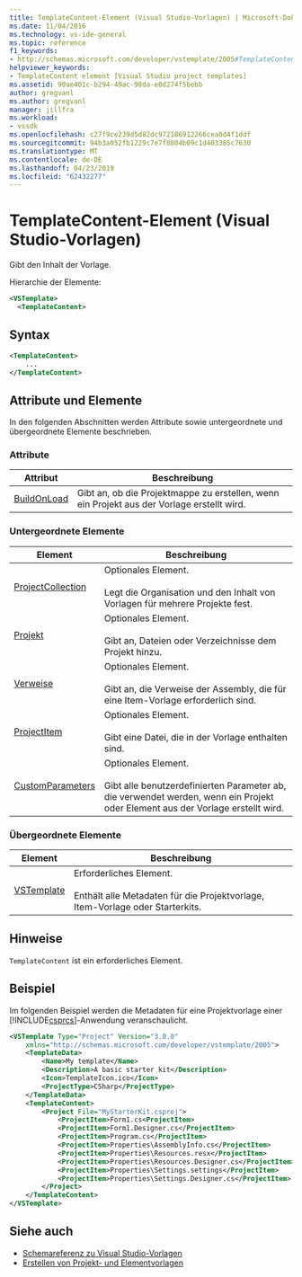 ```yaml
---
title: TemplateContent-Element (Visual Studio-Vorlagen) | Microsoft-Dokumentation
ms.date: 11/04/2016
ms.technology: vs-ide-general
ms.topic: reference
f1_keywords:
- http://schemas.microsoft.com/developer/vstemplate/2005#TemplateContent
helpviewer_keywords:
- TemplateContent element [Visual Studio project templates]
ms.assetid: 90ae401c-b294-49ac-98da-e0d274f5bebb
author: gregvanl
ms.author: gregvanl
manager: jillfra
ms.workload:
- vssdk
ms.openlocfilehash: c27f9ce239d5d82dc972186912266cea0d4f1ddf
ms.sourcegitcommit: 94b3a052fb1229c7e7f8804b09c1d403385c7630
ms.translationtype: MT
ms.contentlocale: de-DE
ms.lasthandoff: 04/23/2019
ms.locfileid: "62432277"
---
```

# <a name="templatecontent-element-visual-studio-templates"></a>TemplateContent-Element (Visual Studio-Vorlagen)

Gibt den Inhalt der Vorlage.

Hierarchie der Elemente:

```xml
<VSTemplate>
  <TemplateContent>
```

## <a name="syntax"></a>Syntax

```xml
<TemplateContent>
    ...
</TemplateContent>
```

## <a name="attributes-and-elements"></a>Attribute und Elemente
 In den folgenden Abschnitten werden Attribute sowie untergeordnete und übergeordnete Elemente beschrieben.

### <a name="attributes"></a>Attribute

|Attribut|Beschreibung|
|---------------|-----------------|
|[BuildOnLoad](../extensibility/buildonload-visual-studio-templates.md)|Gibt an, ob die Projektmappe zu erstellen, wenn ein Projekt aus der Vorlage erstellt wird.|

### <a name="child-elements"></a>Untergeordnete Elemente

|Element|Beschreibung|
|-------------|-----------------|
|[ProjectCollection](../extensibility/projectcollection-element-visual-studio-templates.md)|Optionales Element.<br /><br /> Legt die Organisation und den Inhalt von Vorlagen für mehrere Projekte fest.|
|[Projekt](../extensibility/project-element-visual-studio-templates.md)|Optionales Element.<br /><br /> Gibt an, Dateien oder Verzeichnisse dem Projekt hinzu.|
|[Verweise](../extensibility/references-element-visual-studio-templates.md)|Optionales Element.<br /><br /> Gibt an, die Verweise der Assembly, die für eine Item-Vorlage erforderlich sind.|
|[ProjectItem](../extensibility/projectitem-element-visual-studio-item-templates.md)|Optionales Element.<br /><br /> Gibt eine Datei, die in der Vorlage enthalten sind.|
|[CustomParameters](../extensibility/customparameters-element-visual-studio-templates.md)|Optionales Element.<br /><br /> Gibt alle benutzerdefinierten Parameter ab, die verwendet werden, wenn ein Projekt oder Element aus der Vorlage erstellt wird.|

### <a name="parent-elements"></a>Übergeordnete Elemente

|Element|Beschreibung|
|-------------|-----------------|
|[VSTemplate](../extensibility/vstemplate-element-visual-studio-templates.md)|Erforderliches Element.<br /><br /> Enthält alle Metadaten für die Projektvorlage, Item-Vorlage oder Starterkits.|

## <a name="remarks"></a>Hinweise
 `TemplateContent` ist ein erforderliches Element.

## <a name="example"></a>Beispiel
 Im folgenden Beispiel werden die Metadaten für eine Projektvorlage einer [!INCLUDE[csprcs](../data-tools/includes/csprcs_md.md)]-Anwendung veranschaulicht.

```xml
<VSTemplate Type="Project" Version="3.0.0"
    xmlns="http://schemas.microsoft.com/developer/vstemplate/2005">
    <TemplateData>
        <Name>My template</Name>
        <Description>A basic starter kit</Description>
        <Icon>TemplateIcon.ico</Icon>
        <ProjectType>CSharp</ProjectType>
    </TemplateData>
    <TemplateContent>
        <Project File="MyStarterKit.csproj">
            <ProjectItem>Form1.cs<ProjectItem>
            <ProjectItem>Form1.Designer.cs</ProjectItem>
            <ProjectItem>Program.cs</ProjectItem>
            <ProjectItem>Properties\AssemblyInfo.cs</ProjectItem>
            <ProjectItem>Properties\Resources.resx</ProjectItem>
            <ProjectItem>Properties\Resources.Designer.cs</ProjectItem>
            <ProjectItem>Properties\Settings.settings</ProjectItem>
            <ProjectItem>Properties\Settings.Designer.cs</ProjectItem>
        </Project>
    </TemplateContent>
</VSTemplate>
```

## <a name="see-also"></a>Siehe auch

- [Schemareferenz zu Visual Studio-Vorlagen](../extensibility/visual-studio-template-schema-reference.md)
- [Erstellen von Projekt- und Elementvorlagen](../ide/creating-project-and-item-templates.md)